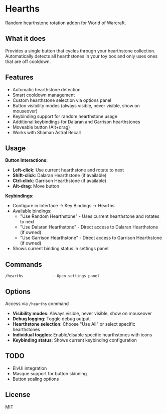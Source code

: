 # Hearths

Random hearthstone rotation addon for World of Warcraft.

## What it does

Provides a single button that cycles through your hearthstone collection. Automatically detects all hearthstones in your toy box and only uses ones that are off cooldown.

## Features

- Automatic hearthstone detection
- Smart cooldown management
- Custom hearthstone selection via options panel
- Button visibility modes (always visible, never visible, show on mouseover)
- Keybinding support for random hearthstone usage
- Additional keybindings for Dalaran and Garrison hearthstones
- Moveable button (Alt+drag)
- Works with Shaman Astral Recall

## Usage

**Button Interactions:**
- **Left-click**: Use current hearthstone and rotate to next
- **Shift-click**: Dalaran Hearthstone (if available)
- **Ctrl-click**: Garrison Hearthstone (if available)
- **Alt-drag**: Move button

**Keybindings:**
- Configure in Interface → Key Bindings → Hearths
- Available bindings:
  - "Use Random Hearthstone" - Uses current hearthstone and rotates to next
  - "Use Dalaran Hearthstone" - Direct access to Dalaran Hearthstone (if owned)
  - "Use Garrison Hearthstone" - Direct access to Garrison Hearthstone (if owned)
- Shows current binding status in settings panel

## Commands

```
/hearths             - Open settings panel
```

## Options

Access via `/hearths` command

- **Visibility modes**: Always visible, never visible, show on mouseover
- **Debug logging**: Toggle debug output
- **Hearthstone selection**: Choose "Use All" or select specific hearthstones
- **Individual toggles**: Enable/disable specific hearthstones with icons
- **Keybinding status**: Shows current keybinding configuration

## TODO

- ElvUI integration
- Masque support for button skinning
- Button scaling options

## License

MIT
